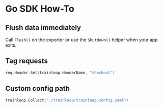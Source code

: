 # Go SDK How-To

## Flush data immediately
Call `Flush()` on the exporter or use the `Shutdown()` helper when your app exits.

## Tag requests
```go
req.Header.Set(trainloop.HeaderName, "checkout")
```

## Custom config path
```go
trainloop.Collect("./trainloop/trainloop.config.yaml")
```
